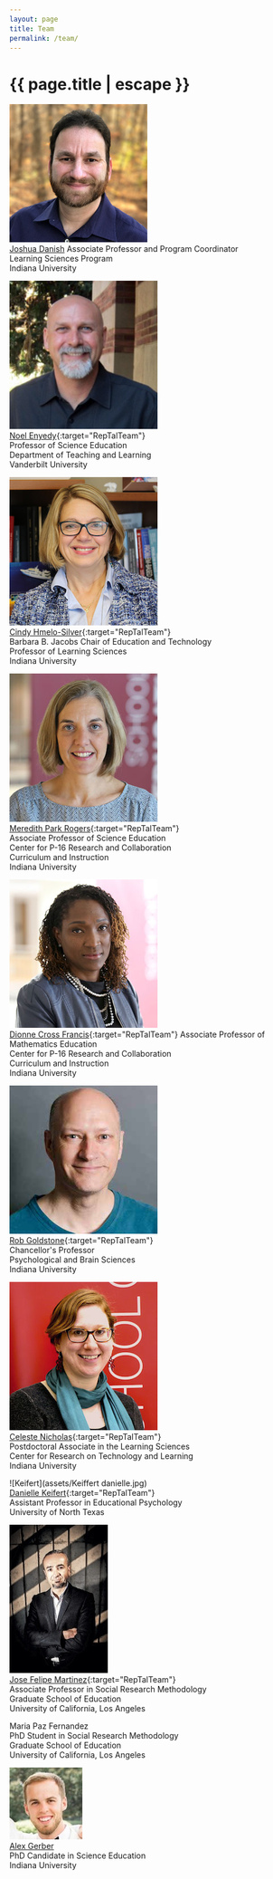 ```yaml
---
layout: page
title: Team
permalink: /team/
---
```


<h1 class="page-title">{{ page.title | escape }}</h1> 
  
![Danish](/assets/danish-joshua-a.jpg) <br>
 <a href="http://www.joshuadanish.com" target="RepTalTeam_">Joshua Danish</a>
Associate Professor and Program Coordinator  <br>
Learning Sciences Program  <br>
Indiana University  <br>
 
![Enyedy](/assets/noel-enyedy.png) <br>
[Noel Enyedy](https://peabody.vanderbilt.edu/bio/noel-enyedy){:target="RepTalTeam"}    
Professor of Science Education  
Department of Teaching and Learning  
Vanderbilt University 

![Hmelo-Silver](/assets/hmelo-silver-cindy.jpg) <br>
[Cindy Hmelo-Silver](https://education.indiana.edu/about/directory/profiles/hmelo-silver-cindy.html){:target="RepTalTeam"}  
Barbara B. Jacobs Chair of Education and Technology  
Professor of Learning Sciences  
Indiana University   

![Park Rogers](/assets/park_rogers-meredith-a.jpg) <br>
[Meredith Park Rogers](https://education.indiana.edu/about/directory/profiles/park_rogers-meredith-a.html){:target="RepTalTeam"}    
Associate Professor of Science Education  
Center for P-16 Research and Collaboration    
Curriculum and Instruction   
Indiana University  

![Cross Francis](/assets/cross_francis-dionne.jpg) <br>
[Dionne Cross Francis](https://education.indiana.edu/about/directory/profiles/cross_francis-dionne.html){:target="RepTalTeam"} 
Associate Professor of Mathematics Education  
Center for P-16 Research and Collaboration  
Curriculum and Instruction  
Indiana University  

![Goldstone](/assets/goldstone1.jpg) <br>
[Rob Goldstone](http://cogs.indiana.edu/people/profile.php?u=rgoldsto){:target="RepTalTeam"}  
Chancellor's Professor  
Psychological and Brain Sciences   
Indiana University  

![Nicholas](/assets/nicholas-celeste.jpg) <br>
[Celeste Nicholas](https://education.indiana.edu/about/directory/profiles/nicholas-celeste.html){:target="RepTalTeam"}  
Postdoctoral Associate in the Learning Sciences  
Center for Research on Technology and Learning  
Indiana University    

![Keifert](assets/Keiffert danielle.jpg) <br>
[Danielle Keifert](https://daniellekeifert.com/){:target="RepTalTeam"}  
Assistant Professor in Educational Psychology <br>
University of North Texas  

![Martinez](/assets/Martinez@MIDE.jpg) <br>
[Jose Felipe Martinez](https://gseis.ucla.edu/directory/jose-felipe-martinez/){:target="RepTalTeam"}  
Associate Professor in Social Research Methodology  
Graduate School of Education  
University of California, Los Angeles   

Maria Paz Fernandez  
PhD Student in Social Research Methodology  
Graduate School of Education  
University of California, Los Angeles  

![Gerber](/assets/Gerber-Alex.jpg) <br>
[Alex Gerber](https://ajgerber94.github.io/) <br>
PhD Candidate in Science Education <br>
Indiana University 
